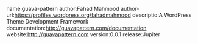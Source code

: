 name:guava-pattern
author:Fahad Mahmood
author-url:https://profiles.wordpress.org/fahadmahmood
descriptio:A WordPress Theme Development Framework
documentation:http://guavapattern.com/documentation
website:http://guavapattern.com
version:0.0.1
release:Jupiter
